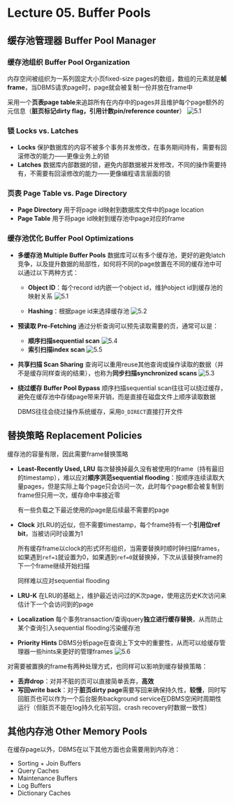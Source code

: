 # Lecture 05. Buffer Pools

## 缓存池管理器 Buffer Pool Manager

### 缓存池组织 Buffer Pool Organization

内存空间被组织为一系列固定大小页fixed-size pages的数组，数组的元素就是**帧frame**，当DBMS请求page时，page就会被复制一份并放在frame中

采用一个**页表page table**来追踪所有在内存中的pages并且维护每个page额外的元信息（**脏页标记dirty flag，引用计数pin/reference counter**）
![5.1](images/5.1.png)

### 锁 Locks vs. Latches

- **Locks**
  保护数据库的内容不被多个事务并发修改，在事务期间持有，需要有回滚修改的能力——更像业务上的锁
- **Latches**
  数据库内部数据的锁，避免内部数据被并发修改，不同的操作需要持有，不需要有回滚修改的能力——更像编程语言层面的锁

### 页表 Page Table vs. Page Directory

- **Page Directory**
  用于将page id映射到数据库文件中的page location
- **Page Table**
  用于将page id映射到缓存池中page对应的frame

### 缓存池优化 Buffer Pool Optimizations

- **多缓存池 Multiple Buffer Pools**
  数据库可以有多个缓存池，更好的避免latch竞争，以及提升数据的局部性，如何将不同的page放置在不同的缓存池中可以通过以下两种方式：
  - **Object ID**：每个record id内嵌一个object id，维护object id到缓存池的映射关系
  ![5.1](images/5.1.png)

  - **Hashing**：根据page id来选择缓存池
  ![5.2](images/5.2.png)
  
- **预读取 Pre-Fetching**
  通过分析查询可以预先读取需要的页，通常可以是：
  - **顺序扫描sequential scan**
    ![5.4](images/5.4.png)
  - **索引扫描index scan**
    ![5.5](images/5.5.png)
- **共享扫描 Scan Sharing**
  查询可以重用reuse其他查询或操作读取的数据（并不是缓存同样查询的结果），也称为**同步扫描synchronized scans**
  ![5.3](images/5.3.png)
- **绕过缓存 Buffer Pool Bypass**
  顺序扫描sequential scan往往可以绕过缓存，避免在缓存池中存储page带来开销，而是直接在磁盘文件上顺序读取数据

  DBMS往往会绕过操作系统缓存，采用`O_DIRECT`直接打开文件

## 替换策略 Replacement Policies

缓存池的容量有限，因此需要frame替换策略

- **Least-Recently Used, LRU**
  每次替换掉最久没有被使用的frame（持有最旧的timestamp），难以应对**顺序洪范sequential flooding**：按顺序连续读取大量pages，但是实际上每个page只会访问一次，此时每个page都会被复制到frame但只用一次，缓存命中率接近零

  有一些负载之下最近使用的page是后续最不需要的page
- **Clock**
  对LRU的近似，但不需要timestamp，每个frame持有一个**引用位ref bit**，当被访问时设置为1
  
  所有缓存frame以clock的形式环形组织，当需要替换时顺时钟扫描frames，如果遇到`ref=1`就设置为0，如果遇到`ref=0`就替换掉，下次从该替换frame的下一个frame继续开始扫描

  同样难以应对sequential flooding
- **LRU-K**
  在LRU的基础上，维护最近访问过的K次page，使用这历史K次访问来估计下一个会访问到的page
- **Localization**
  每个事务transaction/查询query**独立进行缓存替换**，从而防止某个查询引入sequential flooding污染缓存池
- **Priority Hints**
  DBMS分析page在查询上下文中的重要性，从而可以给缓存管理器一些hints来更好的管理frames
  ![5.6](images/5.6.png)

对需要被置换的frame有两种处理方式，也同样可以影响到缓存替换策略：

- **丢弃drop**：对并不脏的页可以直接简单丢弃，**高效**
- **写回write back**：对于**脏页dirty page**需要写回来确保持久性，**较慢**，同时写回脏页也可以作为一个后台服务background service在DBMS空闲时周期性运行（但脏页不能在log持久化前写回，crash recovery时数据一致性）

## 其他内存池 Other Memory Pools

在缓存page以外，DBMS在以下其他方面也会需要用到内存池：

- Sorting + Join Buffers
- Query Caches
- Maintenance Buffers
- Log Buffers
- Dictionary Caches
